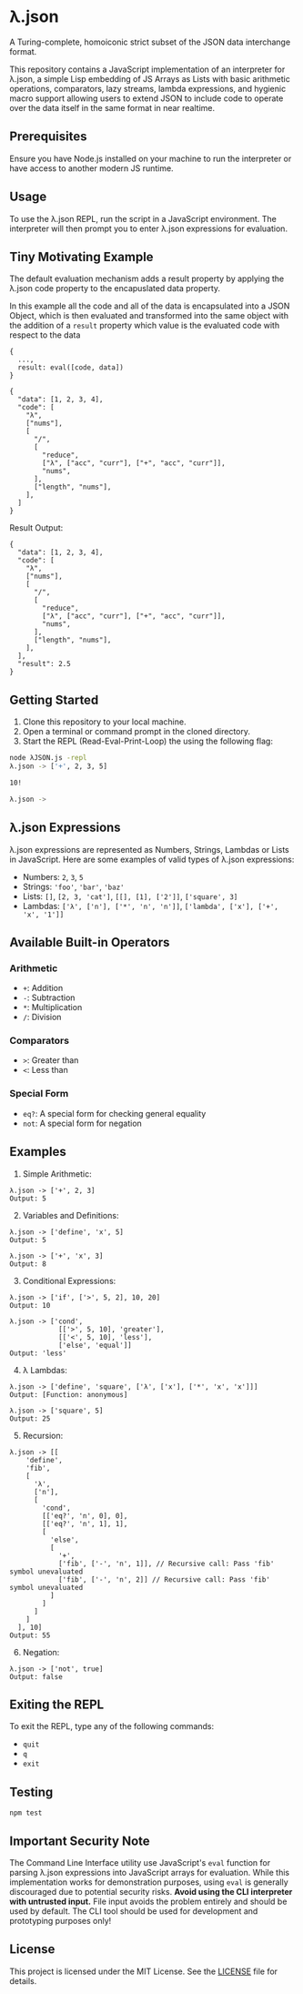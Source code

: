 # λ.json

A Turing-complete, homoiconic strict subset of the JSON data interchange format.

This repository contains a JavaScript implementation of an interpreter for λ.json, a simple Lisp embedding of JS Arrays as Lists with basic arithmetic operations, comparators, lazy streams, lambda expressions, and hygienic macro support allowing users to extend JSON to include code to operate over the data itself in the same format in near realtime.

## Prerequisites

Ensure you have Node.js installed on your machine to run the interpreter or have access to another modern JS runtime.

## Usage

To use the λ.json REPL, run the script in a JavaScript environment. The interpreter will then prompt you to enter λ.json expressions for evaluation.

## Tiny Motivating Example

The default evaluation mechanism adds a result property by applying the λ.json code property to the encapuslated data property.

In this example all the code and all of the data is encapsulated into a JSON Object, which is then evaluated
and transformed into the same object with the addition of a `result` property which value is the evaluated code with respect to the data

```
{
  ...,
  result: eval([code, data])
}
```

```
{
  "data": [1, 2, 3, 4],
  "code": [
    "λ",
    ["nums"],
    [
      "/",
      [
        "reduce",
        ["λ", ["acc", "curr"], ["+", "acc", "curr"]],
        "nums",
      ],
      ["length", "nums"],
    ],
  ]
}
```

Result Output:

```
{
  "data": [1, 2, 3, 4],
  "code": [
    "λ",
    ["nums"],
    [
      "/",
      [
        "reduce",
        ["λ", ["acc", "curr"], ["+", "acc", "curr"]],
        "nums",
      ],
      ["length", "nums"],
    ],
  ],
  "result": 2.5
}
```

## Getting Started

1. Clone this repository to your local machine.
2. Open a terminal or command prompt in the cloned directory.
3. Start the REPL (Read-Eval-Print-Loop) the using the following flag:

```bash
node λJSON.js -repl
λ.json -> ['+', 2, 3, 5]

10!

λ.json ->
```

## λ.json Expressions

λ.json expressions are represented as Numbers, Strings, Lambdas or Lists in JavaScript. Here are some examples of valid types of λ.json expressions:

- Numbers: `2`, `3`, `5`
- Strings: `'foo'`, `'bar'`, `'baz'`
- Lists: `[]`, `[2, 3, 'cat']`, `[[], [1], ['2']]`, `['square', 3]`
- Lambdas: `['λ', ['n'], ['*', 'n', 'n']]`, `['lambda', ['x'], ['+', 'x', '1']]`

## Available Built-in Operators

### Arithmetic

- `+`: Addition
- `-`: Subtraction
- `*`: Multiplication
- `/`: Division

### Comparators

- `>`: Greater than
- `<`: Less than

### Special Form

- `eq?`: A special form for checking general equality
- `not`: A special form for negation

## Examples

1. Simple Arithmetic:

```λ-JSON
λ.json -> ['+', 2, 3]
Output: 5
```

2. Variables and Definitions:

```λ-JSON
λ.json -> ['define', 'x', 5]
Output: 5

λ.json -> ['+', 'x', 3]
Output: 8
```

3. Conditional Expressions:

```λ-JSON
λ.json -> ['if', ['>', 5, 2], 10, 20]
Output: 10

λ.json -> ['cond',
            [['>', 5, 10], 'greater'],
            [['<', 5, 10], 'less'],
            ['else', 'equal']]
Output: 'less'
```

4. λ Lambdas:

```λ-JSON
λ.json -> ['define', 'square', ['λ', ['x'], ['*', 'x', 'x']]]
Output: [Function: anonymous]

λ.json -> ['square', 5]
Output: 25
```

5. Recursion:

```λ-JSON
λ.json -> [[
    'define',
    'fib',
    [
      'λ',
      ['n'],
      [
        'cond',
        [['eq?', 'n', 0], 0],
        [['eq?', 'n', 1], 1],
        [
          'else',
          [
            '+',
            ['fib', ['-', 'n', 1]], // Recursive call: Pass 'fib' symbol unevaluated
            ['fib', ['-', 'n', 2]] // Recursive call: Pass 'fib' symbol unevaluated
          ]
        ]
      ]
    ]
  ], 10]
Output: 55
```

6. Negation:

```λ-JSON
λ.json -> ['not', true]
Output: false
```

## Exiting the REPL

To exit the REPL, type any of the following commands:

- `quit`
- `q`
- `exit`

## Testing

`npm test`

## Important Security Note

The Command Line Interface utility use JavaScript's `eval` function for parsing λ.json expressions into JavaScript arrays for evaluation. While this implementation works for demonstration purposes, using `eval` is generally discouraged due to potential security risks. **Avoid using the CLI interpreter with untrusted input.** File input avoids the problem entirely and should be used by default. The CLI tool should be used for development and prototyping purposes only!

## License

This project is licensed under the MIT License. See the [LICENSE](LICENSE) file for details.
